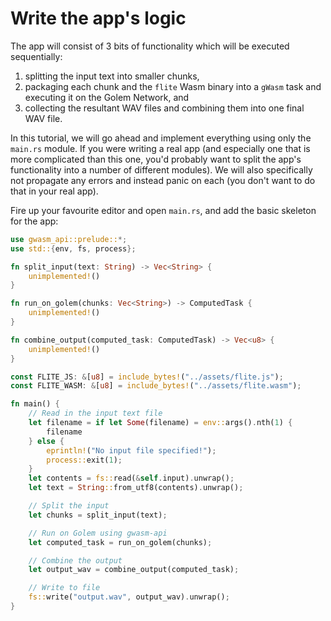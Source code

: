 # Write the app's logic

The app will consist of 3 bits of functionality which will be executed sequentially:
1. splitting the input text into smaller chunks,
2. packaging each chunk and the `flite` Wasm binary into a `gWasm` task and executing
   it on the Golem Network, and
3. collecting the resultant WAV files and combining them into one final WAV file.

In this tutorial, we will go ahead and implement everything using only the `main.rs`
module. If you were writing a real app (and especially one that is more complicated
than this one, you'd probably want to split the app's functionality into a number of
different modules). We will also specifically not propagate any errors and instead
panic on each (you don't want to do that in your real app).

Fire up your favourite editor and open `main.rs`, and add the basic skeleton for the app:

```rust
use gwasm_api::prelude::*;
use std::{env, fs, process};

fn split_input(text: String) -> Vec<String> {
    unimplemented!()
}

fn run_on_golem(chunks: Vec<String>) -> ComputedTask {
    unimplemented!()
}

fn combine_output(computed_task: ComputedTask) -> Vec<u8> {
    unimplemented!()
}

const FLITE_JS: &[u8] = include_bytes!("../assets/flite.js");
const FLITE_WASM: &[u8] = include_bytes!("../assets/flite.wasm");

fn main() {
    // Read in the input text file
    let filename = if let Some(filename) = env::args().nth(1) {
        filename
    } else {
        eprintln!("No input file specified!");
        process::exit(1);
    }
    let contents = fs::read(&self.input).unwrap();
    let text = String::from_utf8(contents).unwrap();

    // Split the input
    let chunks = split_input(text);

    // Run on Golem using gwasm-api
    let computed_task = run_on_golem(chunks);

    // Combine the output
    let output_wav = combine_output(computed_task);

    // Write to file
    fs::write("output.wav", output_wav).unwrap();
}
```
